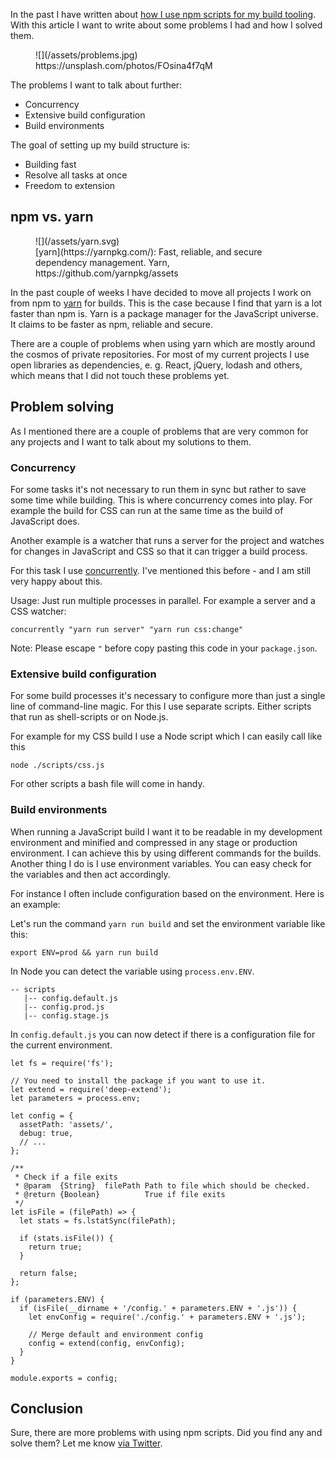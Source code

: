 <p class="post__intro" markdown="1">
In the past I have written about <a href="https://drublic.de/blog/npm-builds/">how I use npm scripts for my build tooling</a>.<br>
With this article I want to write about some problems I had and how I solved them.</p>


<figure class="image image--block" markdown="1">
  ![](/assets/problems.jpg)

<figcaption class="image__caption image__caption--no-border" markdown="1">
  <span class="image__caption__copywrite">https://unsplash.com/photos/FOsina4f7qM</span>
</figcaption>
</figure>


The problems I want to talk about further:

* Concurrency
* Extensive build configuration
* Build environments

The goal of setting up my build structure is:

* Building fast
* Resolve all tasks at once
* Freedom to extension

## npm vs. yarn

<figure class="image image--left" markdown="1">
  ![](/assets/yarn.svg)

<figcaption class="image__caption" markdown="1">
  [yarn](https://yarnpkg.com/): Fast, reliable, and secure dependency management.
  <span class="image__caption__copywrite">Yarn, https://github.com/yarnpkg/assets</span>
</figcaption>
</figure>

In the past couple of weeks I have decided to move all projects I work on from npm to [yarn](https://yarnpkg.com/) for builds. This is the case because I find that yarn is a lot faster than npm is.
Yarn is a package manager for the JavaScript universe. It claims to be faster as npm, reliable and secure.

There are a couple of problems when using yarn which are mostly around the cosmos of private repositories. For most of my current projects I use open libraries as dependencies, e. g. React, jQuery, lodash and others, which means that I did not touch these problems yet.

## Problem solving

As I mentioned there are a couple of problems that are very common for any projects and I want to talk about my solutions to them.

### Concurrency

For some tasks it's not necessary to run them in sync but rather to save some time while building. This is where concurrency comes into play.
For example the build for CSS can run at the same time as the build of JavaScript does.

Another example is a watcher that runs a server for the project and watches for changes in JavaScript and CSS so that it can trigger a build process.

For this task I use [concurrently](https://www.npmjs.com/package/concurrently). I've mentioned this before - and I am still very happy about this.

Usage: Just run multiple processes in parallel. For example a server and a CSS watcher:

    concurrently "yarn run server" "yarn run css:change"

Note: Please escape `"` before copy pasting this code in your `package.json`.

### Extensive build configuration

For some build processes it's necessary to configure more than just a single line of command-line magic. For this I use separate scripts. Either scripts that run as shell-scripts or on Node.js.

For example for my CSS build I use a Node script which I can easily call like this

    node ./scripts/css.js

For other scripts a bash file will come in handy.

### Build environments

When running a JavaScript build I want it to be readable in my development environment and minified and compressed in any stage or production environment. I can achieve this by using different commands for the builds.
Another thing I do is I use environment variables. You can easy check for the variables and then act accordingly.

For instance I often include configuration based on the environment. Here is an example:

Let's run the command `yarn run build` and set the environment variable like this:

    export ENV=prod && yarn run build

In Node you can detect the variable using `process.env.ENV`.

```
-- scripts
   |-- config.default.js
   |-- config.prod.js
   |-- config.stage.js
```

In `config.default.js` you can now detect if there is a configuration file for the current environment.

```
let fs = require('fs');

// You need to install the package if you want to use it.
let extend = require('deep-extend');
let parameters = process.env;

let config = {
  assetPath: 'assets/',
  debug: true,
  // ...
};

/**
 * Check if a file exits
 * @param  {String}  filePath Path to file which should be checked.
 * @return {Boolean}          True if file exits
 */
let isFile = (filePath) => {
  let stats = fs.lstatSync(filePath);

  if (stats.isFile()) {
    return true;
  }

  return false;
};

if (parameters.ENV) {
  if (isFile(__dirname + '/config.' + parameters.ENV + '.js')) {
    let envConfig = require('./config.' + parameters.ENV + '.js');

    // Merge default and environment config
    config = extend(config, envConfig);
  }
}

module.exports = config;
```

## Conclusion

Sure, there are more problems with using npm scripts. Did you find any and solve them? Let me know [via Twitter](https://twitter.com/drublic).
